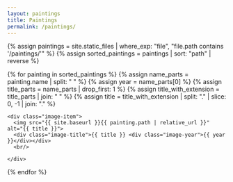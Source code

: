 ```yaml
---
layout: paintings
title: Paintings
permalink: /paintings/
---
```


<div class="image-container">
  {% assign paintings = site.static_files | where_exp: "file", "file.path contains '/paintings/'" %}
  {% assign sorted_paintings = paintings | sort: "path" | reverse %}

  {% for painting in sorted_paintings %}
    {% assign name_parts = painting.name | split: " " %}
    {% assign year = name_parts[0] %}
    {% assign title_parts = name_parts | drop_first: 1 %}
    {% assign title_with_extension = title_parts | join: " " %}
    {% assign title = title_with_extension | split: "." | slice: 0, -1 | join: "." %}

    <div class="image-item">
      <img src="{{ site.baseurl }}{{ painting.path | relative_url }}" alt="{{ title }}">
      <div class="image-title">{{ title }} <div class="image-year">{{ year }}</div></div>
      <br/>
      
    </div>
  {% endfor %}
</div>

